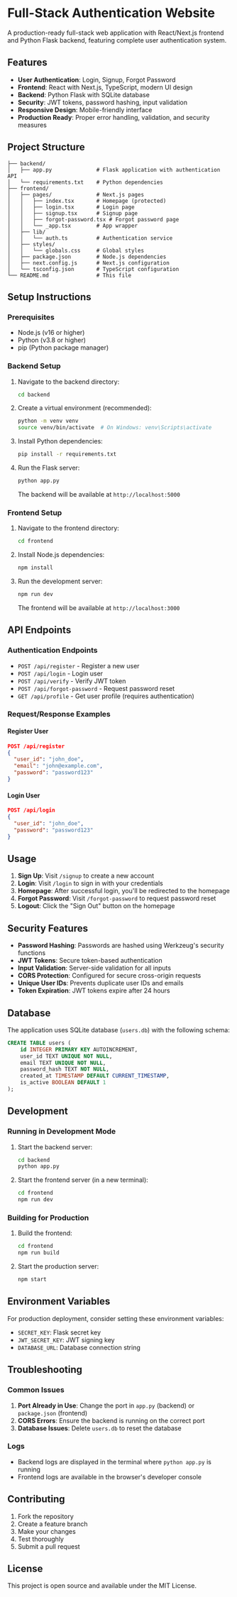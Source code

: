 # Full-Stack Authentication Website

A production-ready full-stack web application with React/Next.js frontend and Python Flask backend, featuring complete user authentication system.

## Features

- **User Authentication**: Login, Signup, Forgot Password
- **Frontend**: React with Next.js, TypeScript, modern UI design
- **Backend**: Python Flask with SQLite database
- **Security**: JWT tokens, password hashing, input validation
- **Responsive Design**: Mobile-friendly interface
- **Production Ready**: Proper error handling, validation, and security measures

## Project Structure

```
├── backend/
│   ├── app.py              # Flask application with authentication API
│   └── requirements.txt    # Python dependencies
├── frontend/
│   ├── pages/              # Next.js pages
│   │   ├── index.tsx       # Homepage (protected)
│   │   ├── login.tsx       # Login page
│   │   ├── signup.tsx      # Signup page
│   │   ├── forgot-password.tsx # Forgot password page
│   │   └── _app.tsx        # App wrapper
│   ├── lib/
│   │   └── auth.ts         # Authentication service
│   ├── styles/
│   │   └── globals.css     # Global styles
│   ├── package.json        # Node.js dependencies
│   ├── next.config.js      # Next.js configuration
│   └── tsconfig.json       # TypeScript configuration
└── README.md               # This file
```

## Setup Instructions

### Prerequisites

- Node.js (v16 or higher)
- Python (v3.8 or higher)
- pip (Python package manager)

### Backend Setup

1. Navigate to the backend directory:
   ```bash
   cd backend
   ```

2. Create a virtual environment (recommended):
   ```bash
   python -m venv venv
   source venv/bin/activate  # On Windows: venv\Scripts\activate
   ```

3. Install Python dependencies:
   ```bash
   pip install -r requirements.txt
   ```

4. Run the Flask server:
   ```bash
   python app.py
   ```

   The backend will be available at `http://localhost:5000`

### Frontend Setup

1. Navigate to the frontend directory:
   ```bash
   cd frontend
   ```

2. Install Node.js dependencies:
   ```bash
   npm install
   ```

3. Run the development server:
   ```bash
   npm run dev
   ```

   The frontend will be available at `http://localhost:3000`

## API Endpoints

### Authentication Endpoints

- `POST /api/register` - Register a new user
- `POST /api/login` - Login user
- `POST /api/verify` - Verify JWT token
- `POST /api/forgot-password` - Request password reset
- `GET /api/profile` - Get user profile (requires authentication)

### Request/Response Examples

#### Register User
```json
POST /api/register
{
  "user_id": "john_doe",
  "email": "john@example.com",
  "password": "password123"
}
```

#### Login User
```json
POST /api/login
{
  "user_id": "john_doe",
  "password": "password123"
}
```

## Usage

1. **Sign Up**: Visit `/signup` to create a new account
2. **Login**: Visit `/login` to sign in with your credentials
3. **Homepage**: After successful login, you'll be redirected to the homepage
4. **Forgot Password**: Visit `/forgot-password` to request password reset
5. **Logout**: Click the "Sign Out" button on the homepage

## Security Features

- **Password Hashing**: Passwords are hashed using Werkzeug's security functions
- **JWT Tokens**: Secure token-based authentication
- **Input Validation**: Server-side validation for all inputs
- **CORS Protection**: Configured for secure cross-origin requests
- **Unique User IDs**: Prevents duplicate user IDs and emails
- **Token Expiration**: JWT tokens expire after 24 hours

## Database

The application uses SQLite database (`users.db`) with the following schema:

```sql
CREATE TABLE users (
    id INTEGER PRIMARY KEY AUTOINCREMENT,
    user_id TEXT UNIQUE NOT NULL,
    email TEXT UNIQUE NOT NULL,
    password_hash TEXT NOT NULL,
    created_at TIMESTAMP DEFAULT CURRENT_TIMESTAMP,
    is_active BOOLEAN DEFAULT 1
);
```

## Development

### Running in Development Mode

1. Start the backend server:
   ```bash
   cd backend
   python app.py
   ```

2. Start the frontend server (in a new terminal):
   ```bash
   cd frontend
   npm run dev
   ```

### Building for Production

1. Build the frontend:
   ```bash
   cd frontend
   npm run build
   ```

2. Start the production server:
   ```bash
   npm start
   ```

## Environment Variables

For production deployment, consider setting these environment variables:

- `SECRET_KEY`: Flask secret key
- `JWT_SECRET_KEY`: JWT signing key
- `DATABASE_URL`: Database connection string

## Troubleshooting

### Common Issues

1. **Port Already in Use**: Change the port in `app.py` (backend) or `package.json` (frontend)
2. **CORS Errors**: Ensure the backend is running on the correct port
3. **Database Issues**: Delete `users.db` to reset the database

### Logs

- Backend logs are displayed in the terminal where `python app.py` is running
- Frontend logs are available in the browser's developer console

## Contributing

1. Fork the repository
2. Create a feature branch
3. Make your changes
4. Test thoroughly
5. Submit a pull request

## License

This project is open source and available under the MIT License.